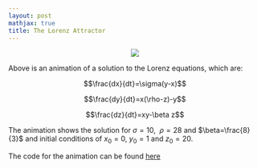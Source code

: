 ```yaml
---
layout: post
mathjax: true
title: The Lorenz Attractor 
---
```


<center>
<figure> 
  <img src="https://github.com/aymenhafeez/blog/blob/master/assets/images/lorenz-anim.gif?raw=true" /> 
</figure>
</center>

Above is an animation of a solution to the Lorenz equations, which are:

$$\frac{dx}{dt}=\sigma(y-x)$$ 

$$\frac{dy}{dt}=x(\rho-z)-y$$ 

$$\frac{dz}{dt}=xy-\beta z$$

The animation shows the solution for $\sigma=10,$ $\ \rho=28$ and $\beta=\frac{8}{3}$ and initial conditions of $x_0=0$, $y_0=1$ and $z_0=20$.

The code for the animation can be found <a href="https://github.com/aymenhafeez/animplotlib/tree/master/examples">here</a>
